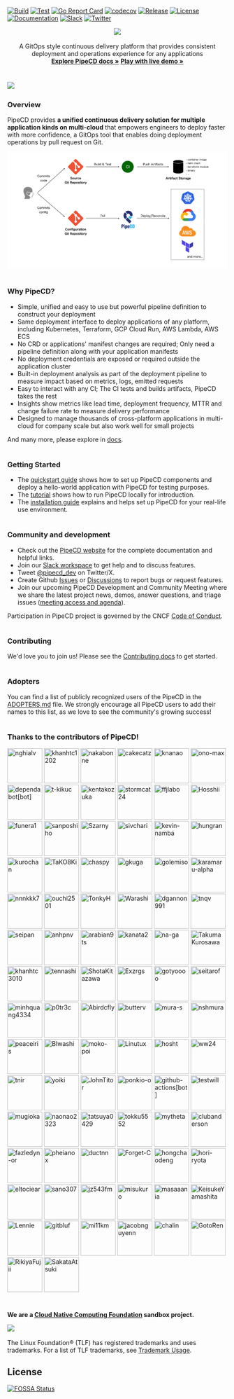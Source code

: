 [![Build](https://github.com/pipe-cd/pipecd/actions/workflows/build.yaml/badge.svg)](https://github.com/pipe-cd/pipecd/actions/workflows/build.yaml)
[![Test](https://github.com/pipe-cd/pipecd/actions/workflows/test.yaml/badge.svg)](https://github.com/pipe-cd/pipecd/actions/workflows/test.yaml)
[![Go Report Card](https://goreportcard.com/badge/github.com/pipe-cd/pipecd)](https://goreportcard.com/report/github.com/pipe-cd/pipecd)
[![codecov](https://codecov.io/gh/pipe-cd/pipecd/branch/master/graph/badge.svg)](https://codecov.io/gh/pipe-cd/pipecd)
[![Release](https://img.shields.io/github/v/release/pipe-cd/pipecd?label=Release)](https://github.com/pipe-cd/pipecd/releases/latest)
[![License](https://img.shields.io/badge/License-Apache_2.0-blue.svg)](/LICENSE)
[![Documentation](https://img.shields.io/badge/Documentation-pipecd-informational.svg)](https://pipecd.dev/docs/)
[![Slack](https://img.shields.io/badge/Slack-%23pipecd-informational.svg)](https://app.slack.com/client/T08PSQ7BQ/C01B27F9T0X)
[![Twitter](https://img.shields.io/twitter/url/https/twitter.com/pipecd_dev.svg?style=social&label=Follow%20%40pipecd_dev)](https://twitter.com/pipecd_dev)

<p align="center">
  <img src="https://github.com/pipe-cd/pipecd/blob/master/docs/static/images/logo.png" width="180"/>
</p>

<p align="center">
  A GitOps style continuous delivery platform that provides consistent deployment and operations experience for any applications
  <br/>
  <a href="https://pipecd.dev"><strong>Explore PipeCD docs »</strong></a>
  <a href="https://play.pipecd.dev?project=play"><strong>Play with live demo »</strong></a>
</p>

#

![](https://github.com/pipe-cd/pipecd/blob/master/docs/static/images/rolled-back-deployment.png)

### Overview

PipeCD provides __a unified continuous delivery solution for multiple application kinds on multi-cloud__ that empowers engineers to deploy faster with more confidence, a GitOps tool that enables doing deployment operations by pull request on Git.

![](https://github.com/pipe-cd/pipecd/blob/master/docs/static/images/pipecd-explanation.png)

#

### Why PipeCD?

- Simple, unified and easy to use but powerful pipeline definition to construct your deployment
- Same deployment interface to deploy applications of any platform, including Kubernetes, Terraform, GCP Cloud Run, AWS Lambda, AWS ECS
- No CRD or applications' manifest changes are required; Only need a pipeline definition along with your application manifests
- No deployment credentials are exposed or required outside the application cluster
- Built-in deployment analysis as part of the deployment pipeline to measure impact based on metrics, logs, emitted requests
- Easy to interact with any CI; The CI tests and builds artifacts, PipeCD takes the rest
- Insights show metrics like lead time, deployment frequency, MTTR and change failure rate to measure delivery performance
- Designed to manage thousands of cross-platform applications in multi-cloud for company scale but also work well for small projects

And many more, please explore in [docs](https://pipecd.dev/docs).

#

### Getting Started

- The [quickstart guide](https://pipecd.dev/docs/quickstart/) shows how to set up PipeCD components and deploy a hello-world application with PipeCD for testing purposes.
- The [tutorial](https://github.com/pipe-cd/tutorial) shows how to run PipeCD locally for introduction.
- The [installation guide](https://pipecd.dev/docs/installation/) explains and helps set up PipeCD for your real-life use environment.

#

### Community and development

- Check out the [PipeCD website](https://pipecd.dev) for the complete documentation and helpful links.
- Join our [Slack workspace](https://cloud-native.slack.com/archives/C01B27F9T0X) to get help and to discuss features.
- Tweet [@pipecd_dev](https://twitter.com/pipecd_dev) on Twitter/X.
- Create Github [Issues](https://github.com/pipe-cd/pipecd/issues) or [Discussions](https://github.com/pipe-cd/pipecd/discussions/) to report bugs or request features.
- Join our upcoming PipeCD Development and Community Meeting where we share the latest project news, demos, answer questions, and triage issues ([meeting access and agenda](https://bit.ly/pipecd-mtg-notes)).

Participation in PipeCD project is governed by the CNCF [Code of Conduct](CODE_OF_CONDUCT.md).

#

### Contributing

We'd love you to join us! Please see the [Contributing docs](CONTRIBUTING.md) to get started.

#

### Adopters

You can find a list of publicly recognized users of the PipeCD in the [ADOPTERS.md](ADOPTERS.md) file. We strongly encourage all PipeCD users to add their names to this list, as we love to see the community's growing success!

#

### Thanks to the contributors of PipeCD!

<a href="https://github.com/nghialv"><img src="https://avatars.githubusercontent.com/u/1751755?v=4" title="nghialv" width="80" height="80"></a>
<a href="https://github.com/khanhtc1202"><img src="https://avatars.githubusercontent.com/u/32532742?v=4" title="khanhtc1202" width="80" height="80"></a>
<a href="https://github.com/nakabonne"><img src="https://avatars.githubusercontent.com/u/19730728?v=4" title="nakabonne" width="80" height="80"></a>
<a href="https://github.com/cakecatz"><img src="https://avatars.githubusercontent.com/u/6136383?v=4" title="cakecatz" width="80" height="80"></a>
<a href="https://github.com/knanao"><img src="https://avatars.githubusercontent.com/u/50069775?v=4" title="knanao" width="80" height="80"></a>
<a href="https://github.com/ono-max"><img src="https://avatars.githubusercontent.com/u/59436572?v=4" title="ono-max" width="80" height="80"></a>
<a href="https://github.com/apps/dependabot"><img src="https://avatars.githubusercontent.com/in/29110?v=4" title="dependabot[bot]" width="80" height="80"></a>
<a href="https://github.com/t-kikuc"><img src="https://avatars.githubusercontent.com/u/97105818?v=4" title="t-kikuc" width="80" height="80"></a>
<a href="https://github.com/kentakozuka"><img src="https://avatars.githubusercontent.com/u/16733673?v=4" title="kentakozuka" width="80" height="80"></a>
<a href="https://github.com/stormcat24"><img src="https://avatars.githubusercontent.com/u/919840?v=4" title="stormcat24" width="80" height="80"></a>
<a href="https://github.com/ffjlabo"><img src="https://avatars.githubusercontent.com/u/40124947?v=4" title="ffjlabo" width="80" height="80"></a>
<a href="https://github.com/Hosshii"><img src="https://avatars.githubusercontent.com/u/49914427?v=4" title="Hosshii" width="80" height="80"></a>
<a href="https://github.com/funera1"><img src="https://avatars.githubusercontent.com/u/60760935?v=4" title="funera1" width="80" height="80"></a>
<a href="https://github.com/sanposhiho"><img src="https://avatars.githubusercontent.com/u/44139130?v=4" title="sanposhiho" width="80" height="80"></a>
<a href="https://github.com/Szarny"><img src="https://avatars.githubusercontent.com/u/26561120?v=4" title="Szarny" width="80" height="80"></a>
<a href="https://github.com/sivchari"><img src="https://avatars.githubusercontent.com/u/55221074?v=4" title="sivchari" width="80" height="80"></a>
<a href="https://github.com/kevin-namba"><img src="https://avatars.githubusercontent.com/u/68955641?v=4" title="kevin-namba" width="80" height="80"></a>
<a href="https://github.com/hungran"><img src="https://avatars.githubusercontent.com/u/26101787?v=4" title="hungran" width="80" height="80"></a>
<a href="https://github.com/kurochan"><img src="https://avatars.githubusercontent.com/u/591247?v=4" title="kurochan" width="80" height="80"></a>
<a href="https://github.com/TaKO8Ki"><img src="https://avatars.githubusercontent.com/u/41065217?v=4" title="TaKO8Ki" width="80" height="80"></a>
<a href="https://github.com/chaspy"><img src="https://avatars.githubusercontent.com/u/10370988?v=4" title="chaspy" width="80" height="80"></a>
<a href="https://github.com/gkuga"><img src="https://avatars.githubusercontent.com/u/33643470?v=4" title="gkuga" width="80" height="80"></a>
<a href="https://github.com/golemiso"><img src="https://avatars.githubusercontent.com/u/3282656?v=4" title="golemiso" width="80" height="80"></a>
<a href="https://github.com/karamaru-alpha"><img src="https://avatars.githubusercontent.com/u/38310693?v=4" title="karamaru-alpha" width="80" height="80"></a>
<a href="https://github.com/nnnkkk7"><img src="https://avatars.githubusercontent.com/u/68233204?v=4" title="nnnkkk7" width="80" height="80"></a>
<a href="https://github.com/ouchi2501"><img src="https://avatars.githubusercontent.com/u/11391317?v=4" title="ouchi2501" width="80" height="80"></a>
<a href="https://github.com/TonkyH"><img src="https://avatars.githubusercontent.com/u/50762864?v=4" title="TonkyH" width="80" height="80"></a>
<a href="https://github.com/Warashi"><img src="https://avatars.githubusercontent.com/u/3600530?v=4" title="Warashi" width="80" height="80"></a>
<a href="https://github.com/dgannon991"><img src="https://avatars.githubusercontent.com/u/19214156?v=4" title="dgannon991" width="80" height="80"></a>
<a href="https://github.com/tnqv"><img src="https://avatars.githubusercontent.com/u/23372024?v=4" title="tnqv" width="80" height="80"></a>
<a href="https://github.com/seipan"><img src="https://avatars.githubusercontent.com/u/88176012?v=4" title="seipan" width="80" height="80"></a>
<a href="https://github.com/anhpnv"><img src="https://avatars.githubusercontent.com/u/40441000?v=4" title="anhpnv" width="80" height="80"></a>
<a href="https://github.com/arabian9ts"><img src="https://avatars.githubusercontent.com/u/24448137?v=4" title="arabian9ts" width="80" height="80"></a>
<a href="https://github.com/kanata2"><img src="https://avatars.githubusercontent.com/u/7460883?v=4" title="kanata2" width="80" height="80"></a>
<a href="https://github.com/na-ga"><img src="https://avatars.githubusercontent.com/u/537006?v=4" title="na-ga" width="80" height="80"></a>
<a href="https://github.com/TakumaKurosawa"><img src="https://avatars.githubusercontent.com/u/39955827?v=4" title="TakumaKurosawa" width="80" height="80"></a>
<a href="https://github.com/khanhtc3010"><img src="https://avatars.githubusercontent.com/u/9603918?v=4" title="khanhtc3010" width="80" height="80"></a>
<a href="https://github.com/tennashi"><img src="https://avatars.githubusercontent.com/u/10219626?v=4" title="tennashi" width="80" height="80"></a>
<a href="https://github.com/ShotaKitazawa"><img src="https://avatars.githubusercontent.com/u/19530785?v=4" title="ShotaKitazawa" width="80" height="80"></a>
<a href="https://github.com/Exzrgs"><img src="https://avatars.githubusercontent.com/u/140805585?v=4" title="Exzrgs" width="80" height="80"></a>
<a href="https://github.com/gotyoooo"><img src="https://avatars.githubusercontent.com/u/6133219?v=4" title="gotyoooo" width="80" height="80"></a>
<a href="https://github.com/seitarof"><img src="https://avatars.githubusercontent.com/u/51070449?v=4" title="seitarof" width="80" height="80"></a>
<a href="https://github.com/minhquang4334"><img src="https://avatars.githubusercontent.com/u/22545967?v=4" title="minhquang4334" width="80" height="80"></a>
<a href="https://github.com/p0tr3c"><img src="https://avatars.githubusercontent.com/u/12850042?v=4" title="p0tr3c" width="80" height="80"></a>
<a href="https://github.com/Abirdcfly"><img src="https://avatars.githubusercontent.com/u/5100555?v=4" title="Abirdcfly" width="80" height="80"></a>
<a href="https://github.com/butterv"><img src="https://avatars.githubusercontent.com/u/15773082?v=4" title="butterv" width="80" height="80"></a>
<a href="https://github.com/mura-s"><img src="https://avatars.githubusercontent.com/u/4702673?v=4" title="mura-s" width="80" height="80"></a>
<a href="https://github.com/nshmura"><img src="https://avatars.githubusercontent.com/u/9046837?v=4" title="nshmura" width="80" height="80"></a>
<a href="https://github.com/peaceiris"><img src="https://avatars.githubusercontent.com/u/30958501?v=4" title="peaceiris" width="80" height="80"></a>
<a href="https://github.com/BIwashi"><img src="https://avatars.githubusercontent.com/u/49979368?v=4" title="BIwashi" width="80" height="80"></a>
<a href="https://github.com/moko-poi"><img src="https://avatars.githubusercontent.com/u/55864094?v=4" title="moko-poi" width="80" height="80"></a>
<a href="https://github.com/Linutux"><img src="https://avatars.githubusercontent.com/u/435352?v=4" title="Linutux" width="80" height="80"></a>
<a href="https://github.com/hosht"><img src="https://avatars.githubusercontent.com/u/3858627?v=4" title="hosht" width="80" height="80"></a>
<a href="https://github.com/ww24"><img src="https://avatars.githubusercontent.com/u/695166?v=4" title="ww24" width="80" height="80"></a>
<a href="https://github.com/tnir"><img src="https://avatars.githubusercontent.com/u/10229505?v=4" title="tnir" width="80" height="80"></a>
<a href="https://github.com/yoiki"><img src="https://avatars.githubusercontent.com/u/39365493?v=4" title="yoiki" width="80" height="80"></a>
<a href="https://github.com/JohnTitor"><img src="https://avatars.githubusercontent.com/u/25030997?v=4" title="JohnTitor" width="80" height="80"></a>
<a href="https://github.com/ponkio-o"><img src="https://avatars.githubusercontent.com/u/29038315?v=4" title="ponkio-o" width="80" height="80"></a>
<a href="https://github.com/apps/github-actions"><img src="https://avatars.githubusercontent.com/in/15368?v=4" title="github-actions[bot]" width="80" height="80"></a>
<a href="https://github.com/testwill"><img src="https://avatars.githubusercontent.com/u/8717479?v=4" title="testwill" width="80" height="80"></a>
<a href="https://github.com/mugioka"><img src="https://avatars.githubusercontent.com/u/62197019?v=4" title="mugioka" width="80" height="80"></a>
<a href="https://github.com/naonao2323"><img src="https://avatars.githubusercontent.com/u/74669884?v=4" title="naonao2323" width="80" height="80"></a>
<a href="https://github.com/tatsuya0429"><img src="https://avatars.githubusercontent.com/u/29541999?v=4" title="tatsuya0429" width="80" height="80"></a>
<a href="https://github.com/tokku5552"><img src="https://avatars.githubusercontent.com/u/69064290?v=4" title="tokku5552" width="80" height="80"></a>
<a href="https://github.com/mytheta"><img src="https://avatars.githubusercontent.com/u/18681959?v=4" title="mytheta" width="80" height="80"></a>
<a href="https://github.com/clubanderson"><img src="https://avatars.githubusercontent.com/u/407614?v=4" title="clubanderson" width="80" height="80"></a>
<a href="https://github.com/fazledyn-or"><img src="https://avatars.githubusercontent.com/u/138655107?v=4" title="fazledyn-or" width="80" height="80"></a>
<a href="https://github.com/pheianox"><img src="https://avatars.githubusercontent.com/u/72671586?v=4" title="pheianox" width="80" height="80"></a>
<a href="https://github.com/ductnn"><img src="https://avatars.githubusercontent.com/u/22121217?v=4" title="ductnn" width="80" height="80"></a>
<a href="https://github.com/Forget-C"><img src="https://avatars.githubusercontent.com/u/25631506?v=4" title="Forget-C" width="80" height="80"></a>
<a href="https://github.com/hongchaodeng"><img src="https://avatars.githubusercontent.com/u/920884?v=4" title="hongchaodeng" width="80" height="80"></a>
<a href="https://github.com/hori-ryota"><img src="https://avatars.githubusercontent.com/u/2936501?v=4" title="hori-ryota" width="80" height="80"></a>
<a href="https://github.com/eltociear"><img src="https://avatars.githubusercontent.com/u/22633385?v=4" title="eltociear" width="80" height="80"></a>
<a href="https://github.com/sano307"><img src="https://avatars.githubusercontent.com/u/12808316?v=4" title="sano307" width="80" height="80"></a>
<a href="https://github.com/jz543fm"><img src="https://avatars.githubusercontent.com/u/54894612?v=4" title="jz543fm" width="80" height="80"></a>
<a href="https://github.com/misukuro"><img src="https://avatars.githubusercontent.com/u/1040546?v=4" title="misukuro" width="80" height="80"></a>
<a href="https://github.com/masaaania"><img src="https://avatars.githubusercontent.com/u/2755429?v=4" title="masaaania" width="80" height="80"></a>
<a href="https://github.com/KeisukeYamashita"><img src="https://avatars.githubusercontent.com/u/23056537?v=4" title="KeisukeYamashita" width="80" height="80"></a>
<a href="https://github.com/Lennie"><img src="https://avatars.githubusercontent.com/u/330102?v=4" title="Lennie" width="80" height="80"></a>
<a href="https://github.com/gitbluf"><img src="https://avatars.githubusercontent.com/u/22802784?v=4" title="gitbluf" width="80" height="80"></a>
<a href="https://github.com/mi11km"><img src="https://avatars.githubusercontent.com/u/54844746?v=4" title="mi11km" width="80" height="80"></a>
<a href="https://github.com/jacobnguyenn"><img src="https://avatars.githubusercontent.com/u/60810674?v=4" title="jacobnguyenn" width="80" height="80"></a>
<a href="https://github.com/chalin"><img src="https://avatars.githubusercontent.com/u/4140793?v=4" title="chalin" width="80" height="80"></a>
<a href="https://github.com/GotoRen"><img src="https://avatars.githubusercontent.com/u/63791288?v=4" title="GotoRen" width="80" height="80"></a>
<a href="https://github.com/RikiyaFujii"><img src="https://avatars.githubusercontent.com/u/23261497?v=4" title="RikiyaFujii" width="80" height="80"></a>
<a href="https://github.com/SakataAtsuki"><img src="https://avatars.githubusercontent.com/u/58636635?v=4" title="SakataAtsuki" width="80" height="80"></a>

#

**We are a [Cloud Native Computing Foundation](https://cncf.io/) sandbox project.**

<img src="https://www.cncf.io/wp-content/uploads/2022/07/cncf-color-bg.svg" width=300 />

The Linux Foundation® (TLF) has registered trademarks and uses trademarks. For a list of TLF trademarks, see [Trademark Usage](https://www.linuxfoundation.org/trademark-usage/).


## License
[![FOSSA Status](https://app.fossa.com/api/projects/git%2Bgithub.com%2Fpipe-cd%2Fpipecd.svg?type=large)](https://app.fossa.com/projects/git%2Bgithub.com%2Fpipe-cd%2Fpipecd?ref=badge_large)
